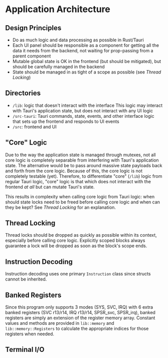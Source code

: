 # Application Architecture

## Design Principles

- Do as much logic and data processing as possible in Rust/Tauri
- Each UI panel should be responsible as a component for getting all the data it needs from the backend, not waiting for prop-passing from a parent component
- Mutable global state is OK in the frontend (but should be mitigated), but should be carefully managed in the backend
- State should be managed in as tight of a scope as possible (see *Thread Locking*)

## Directories

- `/lib`: logic that doesn't interact with the interface
    This logic may interact with Tauri's application state, but does not interact with any UI logic
- `/src-tauri`: Tauri commands, state, events, and other interface logic that sets up the frontend and responds to UI events
- `/src`: frontend and UI

## "Core" Logic

Due to the way the application state is managed through mutexes, not all core logic is completely separable from interfering with Tauri's application state. The alternative would be to pass around massive state payloads back and forth from the core logic. Because of this, the core logic is not completely testable (yet). Therefore, to differentiate "core" (`/lib`) logic from regular Tauri logic, "core" logic is that which does not interact with the frontend *at all* but can mutate Tauri's state.

This results in complexity when calling core logic from Tauri logic: when should state locks need to be freed before calling core logic and when can they be kept? See *Thread Locking* for an explanation.

## Thread Locking

Thread locks should be dropped as quickly as possible within its context, especially before calling core logic. Explicitly scoped blocks always guarantee a lock will be dropped as soon as the block's scope ends.

## Instruction Decoding

Instruction decoding uses one primary `Instruction` class since structs cannot be inherited.

## Banked Registers

Since this program only supports 3 modes (SYS, SVC, IRQ) with 6 extra banked registers (SVC r13/r14, IRQ r13/r14, SPSR_svc, SPSR_irq), banked registers are simply an extension of the register memory array. Constant values and methods are provided in `lib::memory` and `lib::memory::Registers` to calculate the appropriate indices for those registers when needed.

## Terminal I/O
